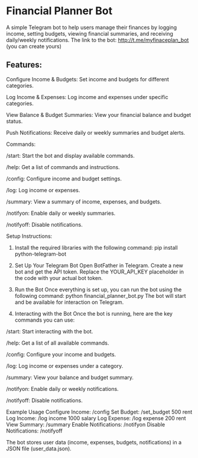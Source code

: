 # Financial Planner Bot
A simple Telegram bot to help users manage their finances by logging income, setting budgets, viewing financial summaries, and receiving daily/weekly notifications. The link to the bot: http://t.me/myfinaceplan_bot (you can create yours)

## Features:

Configure Income & Budgets: Set income and budgets for different categories.

Log Income & Expenses: Log income and expenses under specific categories.

View Balance & Budget Summaries: View your financial balance and budget status.

Push Notifications: Receive daily or weekly summaries and budget alerts.

Commands:

/start: Start the bot and display available commands.

/help: Get a list of commands and instructions.

/config: Configure income and budget settings.

/log: Log income or expenses.

/summary: View a summary of income, expenses, and budgets.

/notifyon: Enable daily or weekly summaries.

/notifyoff: Disable notifications.

Setup Instructions:
1. Install the required libraries with the following command:
pip install python-telegram-bot

3. Set Up Your Telegram Bot
Open BotFather in Telegram.
Create a new bot and get the API token.
Replace the YOUR_API_KEY placeholder in the code with your actual bot token.

3. Run the Bot
Once everything is set up, you can run the bot using the following command:
python financial_planner_bot.py
The bot will start and be available for interaction on Telegram.

4. Interacting with the Bot
Once the bot is running, here are the key commands you can use:

/start: Start interacting with the bot.

/help: Get a list of all available commands.

/config: Configure your income and budgets.

/log: Log income or expenses under a category.

/summary: View your balance and budget summary.

/notifyon: Enable daily or weekly notifications.

/notifyoff: Disable notifications.

Example Usage
Configure Income:
/config
Set Budget:
/set_budget 500 rent
Log Income:
/log income 1000 salary
Log Expense:
/log expense 200 rent
View Summary:
/summary
Enable Notifications:
/notifyon
Disable Notifications:
/notifyoff

The bot stores user data (income, expenses, budgets, notifications) in a JSON file (user_data.json).
